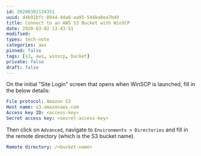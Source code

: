 ```yaml
---
id: 20200302134351
uuid: d4b91bfc-8944-4da6-aa95-544ba8ea7b49
title: Connect to an AWS S3 Bucket with WinSCP
date: 2020-03-02 13:43:51
modified: 
types: tech-note
categories: aws
pinned: false
tags: [s3, aws, winscp, bucket]
private: false
draft: false
---
```


On the initial "Site Login" screen that opens when WinSCP is launched, fill in the below details:

```yaml
File protocol: Amazon S3
Host name: s3.amazonaws.com
Access key ID: <access-key>
Secret access key: <secret-access-key>
```

Then click on `Advanced`, navigate to `Environments > Directories` and fill in the remote directory (which is the S3 bucket name).

```yaml
Remote directory: /<bucket-name>
```
